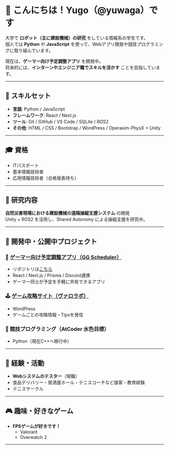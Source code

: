 # 👋 こんにちは！Yugo（@yuwaga）です

大学で **ロボット（主に建設機械）の研究** をしている情報系の学生です。  
個人では **Python** や **JavaScript** を使って、Webアプリ開発や競技プログラミングに取り組んでいます。

現在は、**ゲーマー向け予定調整アプリ** を開発中。  
将来的には、**インターンやエンジニア職でスキルを活かす** ことを目指しています。

---

## 🔧 スキルセット

- **言語**: Python / JavaScript
- **フレームワーク**: React / Next.js
- **ツール**: Git / GitHub / VS Code / SQLite / ROS2
- **その他**: HTML / CSS / Bootstrap / WordPress / Operasim-PhysX + Unity

---

## 🎓 資格

- ITパスポート
- 基本情報技術者
- 応用情報技術者（合格発表待ち）

---

## 🧪 研究内容

**自然災害現場における建設機械の遠隔操縦支援システム** の開発  
Unity + ROS2 を活用し、Shared Autonomy による操縦支援を研究中。

---

## 🚀 開発中・公開中プロジェクト

### 📅 [ゲーマー向け予定調整アプリ（GG Scheduler）](https://gg-scheduler.vercel.app)
- リポジトリは[こちら](https://github.com/yuwaga3220/gg_scheduler)
- React / Next.js / Prisma / Discord連携
- ゲーマー同士が予定を手軽に共有できるアプリ　

### 🕹 [ゲーム攻略サイト（ヴァロラボ）](https://yuwango.com)
- WordPress
- ゲームごとの攻略情報・Tipsを発信

### 🧠 競技プログラミング（AtCoder 水色目標）
- Python（現在C++へ移行中）

---

## 💼 経験・活動

- **Webシステムのテスター**（現職）
- 食品デリバリー・居酒屋ホール・テニスコーチなど接客・教育経験
- テニスサークル

---

## 🎮 趣味・好きなゲーム

- **FPSゲームが好きです！**
  - Valorant
  - Overwatch 2

---
